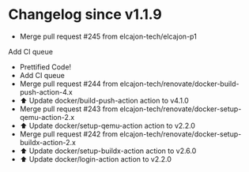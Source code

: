 # Changelog since v1.1.9
- Merge pull request #245 from elcajon-tech/elcajon-p1

Add CI queue 
- Prettified Code! 
- Add CI queue 
- Merge pull request #244 from elcajon-tech/renovate/docker-build-push-action-4.x 
- ⬆️ Update docker/build-push-action action to v4.1.0 
- Merge pull request #243 from elcajon-tech/renovate/docker-setup-qemu-action-2.x 
- ⬆️ Update docker/setup-qemu-action action to v2.2.0 
- Merge pull request #242 from elcajon-tech/renovate/docker-setup-buildx-action-2.x 
- ⬆️ Update docker/setup-buildx-action action to v2.6.0 
- ⬆️ Update docker/login-action action to v2.2.0 
